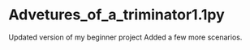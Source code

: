 # Advetures_of_a_triminator1.1py
Updated version of my beginner project
Added a few more scenarios.
